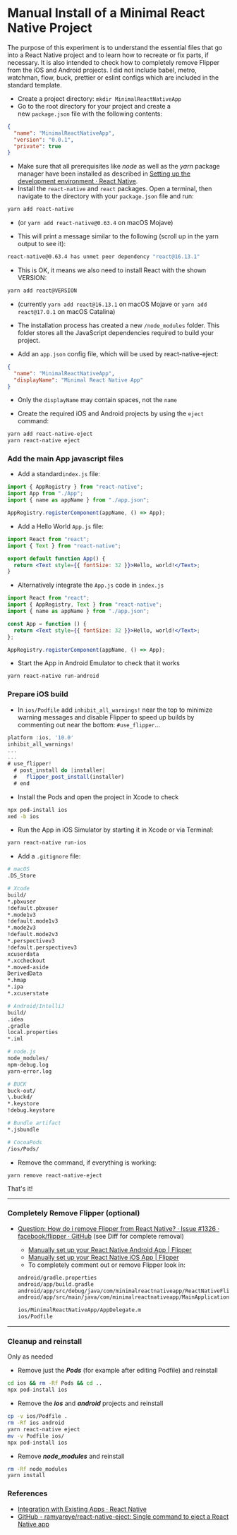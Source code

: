 # Manual Install of a Minimal React Native Project

The purpose of this experiment is to understand the essential files that go into a React Native project and to learn how to recreate or fix parts, if necessary. It is also intended to check how to completely remove Flipper from the iOS and Android projects. I did not include babel, metro, watchman, flow, buck, prettier or eslint configs which are included in the standard template.

- Create a project directory: `mkdir MinimalReactNativeApp`
- Go to the root directory for your project and create a new `package.json` file with the following contents:

```json
{
  "name": "MinimalReactNativeApp",
  "version": "0.0.1",
  "private": true
}
```

- Make sure that all prerequisites like _node_ as well as the _yarn_ package manager have been installed as described in [Setting up the development environment · React Native](https://reactnative.dev/docs/environment-setup).
- Install the `react-native` and `react` packages. Open a terminal, then navigate to the directory with your `package.json` file and run:

```bash
yarn add react-native
```

- (or `yarn add react-native@0.63.4` on macOS Mojave)

- This will print a message similar to the following (scroll up in the yarn output to see it):

```bash
react-native@0.63.4 has unmet peer dependency "react@16.13.1"
```

- This is OK, it means we also need to install React with the shown VERSION:

```bash
yarn add react@VERSION
```

- (currently `yarn add react@16.13.1` on macOS Mojave or `yarn add react@17.0.1` on macOS Catalina)


- The installation process has created a new `/node_modules` folder. This folder stores all the JavaScript dependencies required to build your project.
- Add an `app.json` config file, which will be used by react-native-eject:

```json
{
  "name": "MinimalReactNativeApp",
  "displayName": "Minimal React Native App"
}
```
- Only the `displayName` may contain spaces, not the `name`

- Create the required iOS and Android projects by using the `eject` command:

```bash
yarn add react-native-eject
yarn react-native eject
```

### Add the main App javascript files

- Add a standard`index.js` file:

```jsx
import { AppRegistry } from "react-native";
import App from "./App";
import { name as appName } from "./app.json";

AppRegistry.registerComponent(appName, () => App);
```

- Add a Hello World `App.js` file:

```jsx
import React from "react";
import { Text } from "react-native";

export default function App() {
  return <Text style={{ fontSize: 32 }}>Hello, world!</Text>;
}
```

- Alternatively integrate the `App.js` code in `index.js`

```jsx
import React from "react";
import { AppRegistry, Text } from "react-native";
import { name as appName } from "./app.json";

const App = function () {
  return <Text style={{ fontSize: 32 }}>Hello, world!</Text>;
};

AppRegistry.registerComponent(appName, () => App);
```

- Start the App in Android Emulator to check that it works

```bash
yarn react-native run-android
```

### Prepare iOS build

- In `ios/Podfile` add `inhibit_all_warnings!` near the top to minimize warning messages and disable Flipper to speed up builds by commenting out near the bottom: `#use_flipper`...

```jsx
platform :ios, '10.0'
inhibit_all_warnings!
...
...
# use_flipper!
  # post_install do |installer|
  #   flipper_post_install(installer)
  # end
```

- Install the Pods and open the project in Xcode to check

```bash
npx pod-install ios
xed -b ios
```

- Run the App in iOS Simulator by starting it in Xcode or via Terminal:

```bash
yarn react-native run-ios
```

- Add a `.gitignore` file:

```bash
# macOS
.DS_Store

# Xcode
build/
*.pbxuser
!default.pbxuser
*.mode1v3
!default.mode1v3
*.mode2v3
!default.mode2v3
*.perspectivev3
!default.perspectivev3
xcuserdata
*.xccheckout
*.moved-aside
DerivedData
*.hmap
*.ipa
*.xcuserstate

# Android/IntelliJ
build/
.idea
.gradle
local.properties
*.iml

# node.js
node_modules/
npm-debug.log
yarn-error.log

# BUCK
buck-out/
\.buckd/
*.keystore
!debug.keystore

# Bundle artifact
*.jsbundle

# CocoaPods
/ios/Pods/
```

- Remove the command, if everything is working:
```
yarn remove react-native-eject
```
That's it!

---

### Completely Remove Flipper (optional)

- [Question: How do i remove Flipper from React Native? · Issue #1326 · facebook/flipper · GitHub](https://github.com/facebook/flipper/issues/1326) (see Diff for complete removal)

  - [Manually set up your React Native Android App | Flipper](https://fbflipper.com/docs/getting-started/react-native-android)
  - [Manually set up your React Native iOS App | Flipper](https://fbflipper.com/docs/getting-started/react-native-ios)
  - To completely comment out or remove Flipper look in:

  ```bash
  android/gradle.properties
  android/app/build.gradle
  android/app/src/debug/java/com/minimalreactnativeapp/ReactNativeFlipper.java
  android/app/src/main/java/com/minimalreactnativeapp/MainApplication.java

  ios/MinimalReactNativeApp/AppDelegate.m
  ios/Podfile
  ```
  
---
  
### Cleanup and reinstall

Only as needed

- Remove just the **_Pods_** (for example after editing Podfile) and reinstall

```bash
cd ios && rm -Rf Pods && cd ..
npx pod-install ios
```

- Remove the **_ios_** and **_android_** projects and reinstall

```bash
cp -v ios/Podfile .
rm -Rf ios android
yarn react-native eject
mv -v Podfile ios/
npx pod-install ios
```

- Remove **_node_modules_** and reinstall

```bash
rm -Rf node_modules
yarn install
```

### References

- [Integration with Existing Apps · React Native](https://reactnative.dev/docs/integration-with-existing-apps)
- [GitHub - ramyareye/react-native-eject: Single command to eject a React Native app](https://github.com/ramyareye/react-native-eject)

